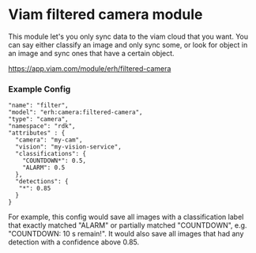 Viam filtered camera module
======

This module let's you only sync data to the viam cloud that you want.
You can say either classify an image and only sync some, or look for object in an image and sync ones that have a certain object.

https://app.viam.com/module/erh/filtered-camera

### Example Config

```
"name": "filter",
"model": "erh:camera:filtered-camera",
"type": "camera",
"namespace": "rdk",
"attributes" : {
  "camera": "my-cam",
  "vision": "my-vision-service",
  "classifications": {
    "COUNTDOWN*": 0.5,
    "ALARM": 0.5
  },
  "detections": {
   "*": 0.85
  }
}
```
For example, this config would save all images with a classification label that exactly matched "ALARM" or partially matched "COUNTDOWN", e.g. "COUNTDOWN: 10 s remain!". It would also save all images that had any detection with a confidence above 0.85.  


